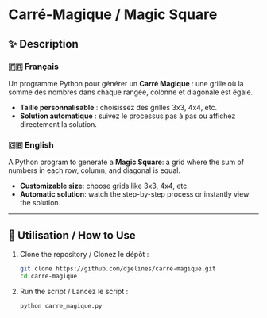 # Carré-Magique / Magic Square  

## ✨ Description  
### 🇫🇷 Français  
Un programme Python pour générer un **Carré Magique** : une grille où la somme des nombres dans chaque rangée, colonne et diagonale est égale.  
- **Taille personnalisable** : choisissez des grilles 3x3, 4x4, etc.  
- **Solution automatique** : suivez le processus pas à pas ou affichez directement la solution.  

### 🇬🇧 English  
A Python program to generate a **Magic Square**: a grid where the sum of numbers in each row, column, and diagonal is equal.  
- **Customizable size**: choose grids like 3x3, 4x4, etc.  
- **Automatic solution**: watch the step-by-step process or instantly view the solution.  

---

## 🚀 Utilisation / How to Use  
1. Clone the repository / Clonez le dépôt :  
   ```bash
   git clone https://github.com/djelines/carre-magique.git  
   cd carre-magique  
   ```  
2. Run the script / Lancez le script :  
   ```bash
   python carre_magique.py  
   ```  

